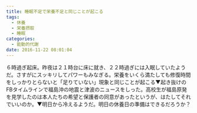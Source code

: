 ```yaml
---
title: 睡眠不足で栄養不足と同じことが起こる
tags:
  - 休養
  - 栄養摂取
  - 睡眠
categories:
  - 能動的代謝
date: 2016-11-22 08:01:04
---
```


６時過ぎ起床。昨夜は２１時台に床に就き、２２時過ぎには入眠していたようだ。さすがにスッキリしてパワーもみなぎる。栄養をいくら満たしても修復時間をしっかりとらないと「足りていない」現象と同じことが起こる▼起き抜けのFBタイムラインで福島沖の地震と津波のニュースをしった。高校生が福島原発を見学したのは本人たちの希望と保護者の同意があったというが、はたしてそれでいいのか。▼明日から冷えるようだ。明日の休養日の準備はできるだろうか？
